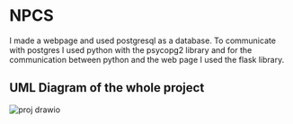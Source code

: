# NPCS

I made a webpage and used postgresql as a database. To communicate with postgres I used python with the psycopg2 library
and for the communication between python and the web page I used the flask library.

## **UML** Diagram of the whole project


![proj drawio](https://github.com/Blondie-TheManWithNoName/NPCS/assets/58909117/c76a834f-99dc-4dd1-a8ac-397748de7d98)
